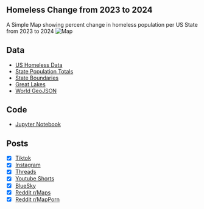 ## Homeless Change from 2023 to 2024
A Simple Map showing percent change in homeless population per US State from 2023 to 2024
![Map](Homeless_Change_2023_2024_Percents.png)

## Data
* [US Homeless Data](https://www.huduser.gov/portal/datasets/ahar/2024-ahar-part-1-pit-estimates-of-homelessness-in-the-us.html)
* [State Population Totals](https://www.census.gov/data/tables/time-series/demo/popest/2020s-state-total.html)
* [State Boundaries](https://www.census.gov/geographies/mapping-files/time-series/geo/carto-boundary-file.html)
* [Great Lakes](https://usicecenter.gov/Products/GreatLakesData)
* [World GeoJSON](https://public.opendatasoft.com/explore/dataset/world-administrative-boundaries/export/?flg=en-us)

## Code
* [Jupyter Notebook](FormatData.ipynb)

## Posts
- [x] [Tiktok](https://www.tiktok.com/@vinemapper/video/7444731160069967150)
- [x] [Instagram](https://www.instagram.com/p/DDPsttDSknJ/)
- [x] [Threads](https://www.threads.net/@vinemapper/post/DDPsuQQyRYb)
- [x] [Youtube Shorts](https://youtube.com/shorts/Eg9Y63JqGtQ)
- [x] [BlueSky](https://bsky.app/profile/vinemapper.bsky.social/post/3lcnpfzflcc26)
- [x] [Reddit r/Maps](https://www.reddit.com/r/Maps/comments/1h86nep/percent_change_in_homeless_population_from_2007/)
- [x] [Reddit r/MapPorn](https://www.reddit.com/r/MapPorn/comments/1h86ku8/percent_change_in_homeless_population_from_2007/)
